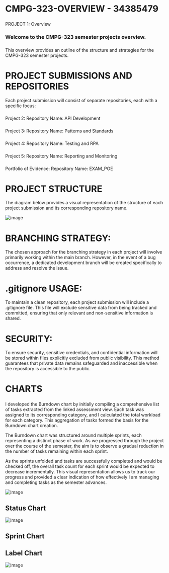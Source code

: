 # CMPG-323-OVERVIEW - 34385479

###
###

PROJECT 1: Overview
### Welcome to the CMPG-323 semester projects overview.
###
This overview provides an outline of the structure and strategies for the CMPG-323 semester projects.

###

# PROJECT SUBMISSIONS AND REPOSITORIES
Each project submission will consist of separate repositories, each with a specific focus:
###
Project 2:
Repository Name: API Development
###

Project 3:
Repository Name: Patterns and Standards
###

Project 4:
Repository Name: Testing and RPA
###

Project 5:
Repository Name: Reporting and Monitoring
###

Portfolio of Evidence:
Repository Name: EXAM_POE

###
###

# PROJECT STRUCTURE
The diagram below provides a visual representation of the structure of each project submission and its corresponding repository name.

![image](https://github.com/kayleeyana/CMPG-323-Overview---34385479/assets/112712495/af584eb0-dc52-445c-af77-85fc3d671fa0)

###
###

# BRANCHING STRATEGY:
The chosen approach for the branching strategy in each project will involve primarily working within the main branch. However, in the event of a bug occurrence, a dedicated development branch will be created specifically to address and resolve the issue.

###
# .gitignore USAGE:
To maintain a clean repository, each project submission will include a .gitignore file. This file will exclude sensitive data from being tracked and committed, ensuring that only relevant and non-sensitive information is shared.

###
###

# SECURITY:
To ensure security, sensitive credentials, and confidential information will be stored within files explicitly excluded from public visibility. This method guarantees that private data remains safeguarded and inaccessible when the repository is accessible to the public.

###
# CHARTS

###
###

I developed the Burndown chart by initially compiling a comprehensive list of tasks extracted from the linked assessment view. Each task was assigned to its corresponding category, and I calculated the total workload for each category. This aggregation of tasks formed the basis for the Burndown chart creation.

The Burndown chart was structured around multiple sprints, each representing a distinct phase of work. As we progressed through the project over the course of the semester, the aim is to observe a gradual reduction in the number of tasks remaining within each sprint.

As the sprints unfolded and tasks are successfully completed and would be checked off, the overall task count for each sprint would be expected to decrease incrementally. This visual representation allows us to track our progress and provided a clear indication of how effectively I am managing and completing tasks as the semester advances.

![image](https://github.com/kayleeyana/CMPG-323-Overview---34385479/assets/112712495/376efd45-109d-419b-9e94-010836c47b66)

## Status Chart
![image](https://github.com/kayleeyana/CMPG-323-Overview---34385479/assets/112712495/1687481e-843b-4515-bf0b-043fb64065f3)

###
###

## Sprint Chart

###
###

## Label Chart

![image](https://github.com/kayleeyana/CMPG-323-Overview---34385479/assets/112712495/a7cf7169-d342-4d74-961d-c9735b483e10)


